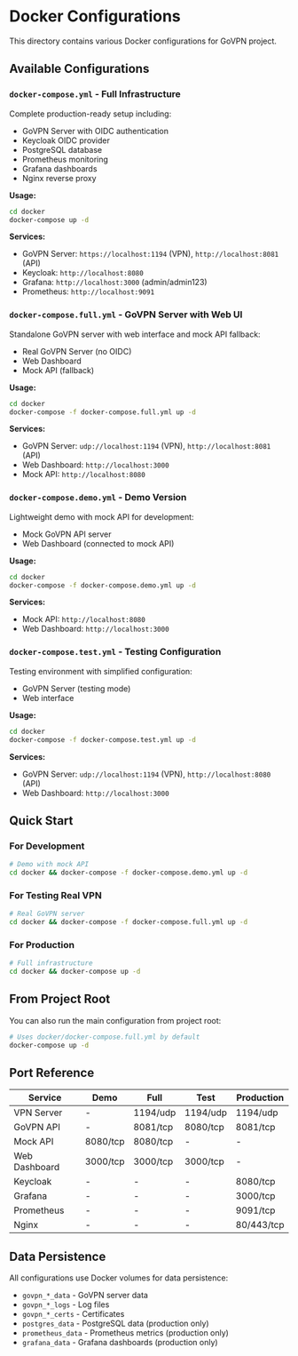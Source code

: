 # Docker Configurations

This directory contains various Docker configurations for GoVPN project.

## Available Configurations

### `docker-compose.yml` - Full Infrastructure
Complete production-ready setup including:
- GoVPN Server with OIDC authentication
- Keycloak OIDC provider
- PostgreSQL database
- Prometheus monitoring
- Grafana dashboards
- Nginx reverse proxy

**Usage:**
```bash
cd docker
docker-compose up -d
```

**Services:**
- GoVPN Server: `https://localhost:1194` (VPN), `http://localhost:8081` (API)
- Keycloak: `http://localhost:8080`
- Grafana: `http://localhost:3000` (admin/admin123)
- Prometheus: `http://localhost:9091`

### `docker-compose.full.yml` - GoVPN Server with Web UI
Standalone GoVPN server with web interface and mock API fallback:
- Real GoVPN Server (no OIDC)
- Web Dashboard
- Mock API (fallback)

**Usage:**
```bash
cd docker
docker-compose -f docker-compose.full.yml up -d
```

**Services:**
- GoVPN Server: `udp://localhost:1194` (VPN), `http://localhost:8081` (API)
- Web Dashboard: `http://localhost:3000`
- Mock API: `http://localhost:8080`

### `docker-compose.demo.yml` - Demo Version
Lightweight demo with mock API for development:
- Mock GoVPN API server
- Web Dashboard (connected to mock API)

**Usage:**
```bash
cd docker
docker-compose -f docker-compose.demo.yml up -d
```

**Services:**
- Mock API: `http://localhost:8080`
- Web Dashboard: `http://localhost:3000`

### `docker-compose.test.yml` - Testing Configuration
Testing environment with simplified configuration:
- GoVPN Server (testing mode)
- Web interface

**Usage:**
```bash
cd docker
docker-compose -f docker-compose.test.yml up -d
```

**Services:**
- GoVPN Server: `udp://localhost:1194` (VPN), `http://localhost:8080` (API)
- Web Dashboard: `http://localhost:3000`

## Quick Start

### For Development
```bash
# Demo with mock API
cd docker && docker-compose -f docker-compose.demo.yml up -d
```

### For Testing Real VPN
```bash
# Real GoVPN server
cd docker && docker-compose -f docker-compose.full.yml up -d
```

### For Production
```bash
# Full infrastructure
cd docker && docker-compose up -d
```

## From Project Root

You can also run the main configuration from project root:
```bash
# Uses docker/docker-compose.full.yml by default
docker-compose up -d
```

## Port Reference

| Service | Demo | Full | Test | Production |
|---------|------|------|------|------------|
| VPN Server | - | 1194/udp | 1194/udp | 1194/udp |
| GoVPN API | - | 8081/tcp | 8080/tcp | 8081/tcp |
| Mock API | 8080/tcp | 8080/tcp | - | - |
| Web Dashboard | 3000/tcp | 3000/tcp | 3000/tcp | - |
| Keycloak | - | - | - | 8080/tcp |
| Grafana | - | - | - | 3000/tcp |
| Prometheus | - | - | - | 9091/tcp |
| Nginx | - | - | - | 80/443/tcp |

## Data Persistence

All configurations use Docker volumes for data persistence:
- `govpn_*_data` - GoVPN server data
- `govpn_*_logs` - Log files
- `govpn_*_certs` - Certificates
- `postgres_data` - PostgreSQL data (production only)
- `prometheus_data` - Prometheus metrics (production only)
- `grafana_data` - Grafana dashboards (production only) 